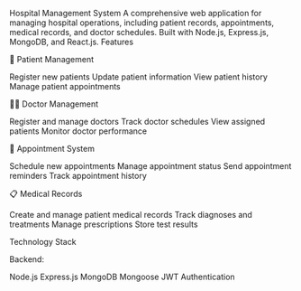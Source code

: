 Hospital Management System
A comprehensive web application for managing hospital operations, including patient records, appointments, medical records, and doctor schedules. Built with Node.js, Express.js, MongoDB, and React.js.
Features

👥 Patient Management

Register new patients
Update patient information
View patient history
Manage patient appointments


👨‍⚕️ Doctor Management

Register and manage doctors
Track doctor schedules
View assigned patients
Monitor doctor performance


📅 Appointment System

Schedule new appointments
Manage appointment status
Send appointment reminders
Track appointment history


📋 Medical Records

Create and manage patient medical records
Track diagnoses and treatments
Manage prescriptions
Store test results


Technology Stack

Backend:

Node.js
Express.js
MongoDB
Mongoose
JWT Authentication
